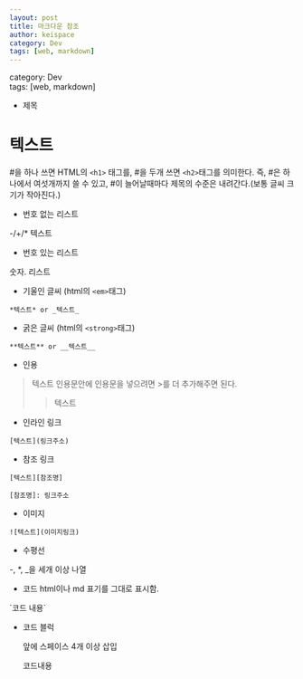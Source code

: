 ```yaml
---
layout: post
title: 마크다운 참조
author: keispace
category: Dev
tags: [web, markdown]
---
```


category: Dev  
tags: [web, markdown]  

- 제목

# 텍스트

\#을 하나 쓰면 HTML의 `<h1>` 태그를, #을 두개 쓰면 `<h2>`태그를 의미한다. 즉, #은 하나에서 여섯개까지 쓸 수 있고, #이 늘어날때마다 제목의 수준은 내려간다.(보통 글씨 크기가 작아진다.)

- 번호 없는 리스트

\-/+/* 텍스트

- 번호 있는 리스트

숫자. 리스트

- 기울인 글씨 (html의 `<em>`태그)

`*텍스트* or _텍스트_`

- 굵은 글씨 (html의 `<strong>`태그)

`**텍스트** or __텍스트__`

- 인용

> 텍스트
인용문안에 인용문을 넣으려면 >를 더 추가해주면 된다.
>> 텍스트 

- 인라인 링크

`[텍스트](링크주소)`

- 참조 링크

`[텍스트][참조명]`

`[참조명]: 링크주소`

- 이미지

`![텍스트](이미지링크)`

- 수평선

-, *, _을 세개 이상 나열

- 코드 html이나 md 표기를 그대로 표시함. 

\`코드 내용\`

- 코드 블럭

    앞에 스페이스 4개 이상 삽입

    코드내용
